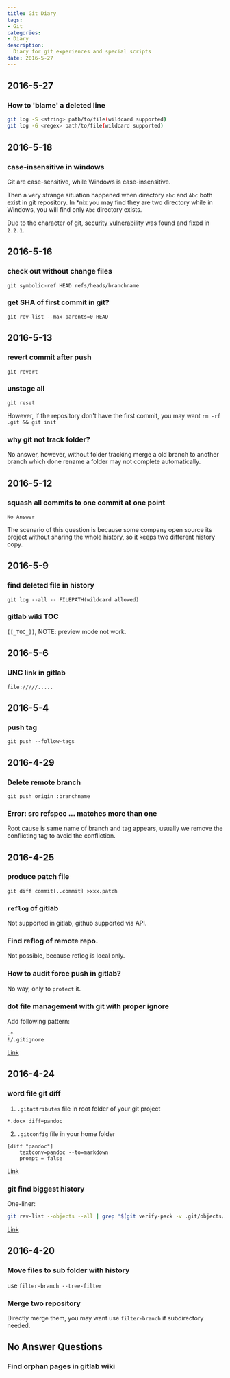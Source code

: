 ```yaml
---
title: Git Diary
tags:
- Git
categories:
- Diary
description:
  Diary for git experiences and special scripts
date: 2016-5-27
---
```


## 2016-5-27

### How to 'blame' a deleted line

```sh
git log -S <string> path/to/file(wildcard supported)
git log -G <regex> path/to/file(wildcard supported)
```

## 2016-5-18

### case-insensitive in windows

Git are case-sensitive, while Windows is case-insensitive.

Then a very strange situation happened when directory `abc` and `Abc` both exist in git repository.
In \*nix you may find they are two directory while in Windows, you will find only `Abc` directory
exists.

Due to the character of git, [security vulnerability](https://developer.atlassian.com/blog/2014/12/securing-your-git-server/) was found and fixed in `2.2.1`.

## 2016-5-16

### check out without change files

`git symbolic-ref HEAD refs/heads/branchname`

### get SHA of first commit in git?

`git rev-list --max-parents=0 HEAD`

## 2016-5-13

### revert commit after push

`git revert`

### unstage all

`git reset`

However, if the repository don't have the first commit, you may want `rm -rf .git && git init`

### why git not track folder?

No answer, however, without folder tracking merge a old branch to another branch which done rename a
folder may not complete automatically.

## 2016-5-12

### squash all commits to one commit at one point

`No Answer`

The scenario of this question is because some company open source its project without sharing the
whole history, so it keeps two different history copy.

## 2016-5-9

### find deleted file in history

`git log --all -- FILEPATH(wildcard allowed)`

### gitlab wiki TOC

`[[_TOC_]]`, NOTE: preview mode not work.

## 2016-5-6

### UNC link in gitlab

```
file://///.....
```

## 2016-5-4

### push tag

`git push --follow-tags`

## 2016-4-29

### Delete remote branch

`git push origin :branchname`

### Error: src refspec ... matches more than one

Root cause is same name of branch and tag appears, usually we remove the conflicting tag to avoid
the confliction.

## 2016-4-25

### produce patch file

`git diff commit[..commit] >xxx.patch`

### `reflog` of gitlab

Not supported in gitlab, github supported via API.

### Find reflog of remote repo.

Not possible, because reflog is local only.

### How to audit force push in gitlab?

No way, only to `protect` it.

### dot file management with git with proper ignore

Add following pattern:
```
.*
!/.gitignore
```

[Link](http://stackoverflow.com/questions/8021441/gitignore-hidden-dot-directories)

## 2016-4-24

### word file git diff

1. `.gitattributes` file in root folder of your git project
```
*.docx diff=pandoc
```
2. `.gitconfig` file in your home folder
```
[diff "pandoc"]
    textconv=pandoc --to=markdown
    prompt = false
```

[Link](http://blog.martinfenner.org/2014/08/25/using-microsoft-word-with-git/)

### git find biggest history

One-liner:
```sh
git rev-list --objects --all | grep "$(git verify-pack -v .git/objects/pack/*.idx | sort -k 3 -n | tail -10 | awk '{print$1}')"
```

[Link](http://stackoverflow.com/questions/10622179/how-to-find-identify-large-files-commits-in-git-history)

## 2016-4-20

### Move files to sub folder with history

use `filter-branch --tree-filter`

### Merge two repository

Directly merge them, you may want use `filter-branch` if subdirectory needed.

## No Answer Questions

### Find orphan pages in gitlab wiki
